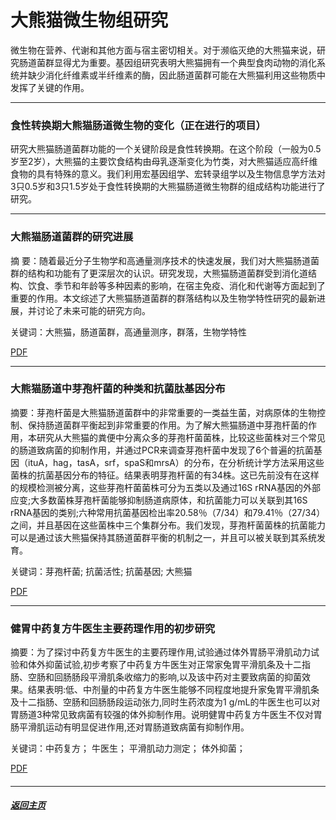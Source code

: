 # 大熊猫微生物组研究

微生物在营养、代谢和其他方面与宿主密切相关。对于濒临灭绝的大熊猫来说，研究肠道菌群显得尤为重要。基因组研究表明大熊猫拥有一个典型食肉动物的消化系统并缺少消化纤维素或半纤维素的酶，因此肠道菌群可能在大熊猫利用这些物质中发挥了关键的作用。

-----------------

### 食性转换期大熊猫肠道微生物的变化（正在进行的项目）

<!-- 研究大熊猫肠道菌群功能的一个关键阶段是食性转换期。在这个阶段（一般为0.5岁至2岁），大熊猫的主要饮食结构由母乳逐渐变化为竹类，对大熊猫适应高纤维食物的具有特殊的意义。我们利用宏基因组学、宏转录组学以及生物信息学方法对3只0.5岁和3只1.5岁处于食性转换期的大熊猫肠道微生物群的组成结构功能进行了研究。由于采样的时间点覆盖了夏季和冬季，使我们能够同时分析季节性的因素是如何影响大熊猫肠道微生物。值得指出的是，我们利用同一份样品提取DNA/RNA来进行研究，获得了目前大熊猫肠道菌群研究中最全面的宏基因组数据，并第一次在转录水平上研究了这些细菌的功能。我们发现季节是影响食性转换期大熊猫肠道菌群结构的最主要因素，同样在微生物群的功能和表达中起到了重要的作用。其次，我们还发现大熊猫肠道微生物在其0.5岁时已经具有一个相当复杂和多样化的结构，随着年龄的增长逐渐发展为2岁时更稳定的、多样性更低的微生态结构。然而在食性转换后期，肠道菌群的功能多样性却通过细菌基因的表达调控而被保持了下来。第三，我们证实了几乎所有纤维素消化所需的糖苷水解酶家族基因在大熊猫肠道菌群中的存在，并表明这些基因冬季期间表达全部上调。通过肠道菌群针对寡糖的消化功能，可能由微生物群中的上消化道被执行消化纤维素和半纤维素的早期步骤。因此，我们的研究结果表明大熊猫和它的肠道菌群似乎在不同季节的食物消化中产生了一种非常有效的合作机制。-->

研究大熊猫肠道菌群功能的一个关键阶段是食性转换期。在这个阶段（一般为0.5岁至2岁），大熊猫的主要饮食结构由母乳逐渐变化为竹类，对大熊猫适应高纤维食物的具有特殊的意义。我们利用宏基因组学、宏转录组学以及生物信息学方法对3只0.5岁和3只1.5岁处于食性转换期的大熊猫肠道微生物群的组成结构功能进行了研究。

---------------

### 大熊猫肠道菌群的研究进展

摘  要：随着最近分子生物学和高通量测序技术的快速发展，我们对大熊猫肠道菌群的结构和功能有了更深层次的认识。研究发现，大熊猫肠道菌群受到消化道结构、饮食、季节和年龄等多种因素的影响，在宿主免疫、消化和代谢等方面起到了重要的作用。本文综述了大熊猫肠道菌群的群落结构以及生物学特性研究的最新进展，并讨论了未来可能的研究方向。

关键词：大熊猫，肠道菌群，高通量测序，群落，生物学特性

[PDF](大熊猫肠道菌群的研究进展.pdf)

-------------


### 大熊猫肠道中芽孢杆菌的种类和抗菌肽基因分布

摘要：芽孢杆菌是大熊猫肠道菌群中的非常重要的一类益生菌，对病原体的生物控制、保持肠道菌群平衡起到非常重要的作用。为了解大熊猫肠道中芽孢杆菌的作用，本研究从大熊猫的粪便中分离众多的芽孢杆菌菌株，比较这些菌株对三个常见的肠道致病菌的抑制作用，并通过PCR来调查芽孢杆菌中发现了6个普遍的抗菌基因（ituA，hag，tasA，srf，spaS和mrsA）的分布，在分析统计学方法采用这些菌株的抗菌基因分布的特征。结果表明芽孢杆菌的有34株。这已先前没有在这样的规模检测被分离，这些芽孢杆菌菌株可分为五类以及通过16S rRNA基因的外部应变;大多数菌株芽孢杆菌能够抑制肠道病原体，和抗菌能力可以关联到其16S rRNA基因的类别;六种常用抗菌基因检出率20.58％（7/34）和79.41％（27/34）之间，并且基因在这些菌株中三个集群分布。我们发现，芽孢杆菌菌株的抗菌能力可以是通过该大熊猫保持其肠道菌群平衡的机制之一，并且可以被关联到其系统发育。

关键词：芽孢杆菌; 抗菌活性; 抗菌基因; 大熊猫

[PDF](Investigation_of_antibacterial_activity_of_Bacillus_spp._isolated_from_the_feces_of_Giant_Panda_and_characterization_of_their_antimicrobial_gene_distributions.pdf)

-------

### 健胃中药复方牛医生主要药理作用的初步研究

摘要：为了探讨中药复方牛医生的主要药理作用,试验通过体外胃肠平滑肌动力试验和体外抑菌试验,初步考察了中药复方牛医生对正常家兔胃平滑肌条及十二指肠、空肠和回肠肠段平滑肌条收缩力的影响,以及该中药对主要致病菌的抑菌效果。结果表明:低、中剂量的中药复方牛医生能够不同程度地提升家兔胃平滑肌条及十二指肠、空肠和回肠肠段运动张力,同时生药浓度为1 g/mL的牛医生也可以对胃肠道3种常见致病菌有较强的体外抑制作用。说明健胃中药复方牛医生不仅对胃肠平滑肌运动有明显促进作用,还对胃肠道致病菌有抑制作用。 

关键词：中药复方； 牛医生； 平滑肌动力测定； 体外抑菌；

[PDF](健胃中药复方牛医生主要药理作用的初步研究.pdf)


#### <!-- 大熊猫肠道宏基因组-->



#### <!-- 大熊猫口腔微生物组-->



------

##### [返回主页](/index.html)